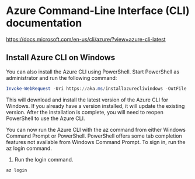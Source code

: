 # Azure Command-Line Interface (CLI) documentation

https://docs.microsoft.com/en-us/cli/azure/?view=azure-cli-latest


## Install Azure CLI on Windows

You can also install the Azure CLI using PowerShell. Start PowerShell as administrator and run the following command:

```PowerShell
Invoke-WebRequest -Uri https://aka.ms/installazurecliwindows -OutFile .\AzureCLI.msi; Start-Process msiexec.exe -Wait -ArgumentList '/I AzureCLI.msi /quiet'; rm .\AzureCLI.msi
```

This will download and install the latest version of the Azure CLI for Windows. If you already have a version installed, it will update the existing version. After the installation is complete, you will need to reopen PowerShell to use the Azure CLI.

You can now run the Azure CLI with the az command from either Windows Command Prompt or PowerShell. PowerShell offers some tab completion features not available from Windows Command Prompt. To sign in, run the az login command.

1. Run the login command.

```AzureCLI
az login
```


